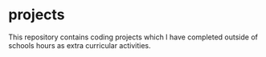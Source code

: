 # projects
This repository contains coding projects which I have completed outside of schools hours as extra curricular activities.

